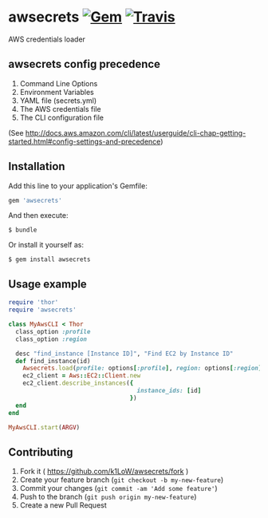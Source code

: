 # awsecrets [![Gem](https://img.shields.io/gem/v/awsecrets.svg)](https://rubygems.org/gems/awsecrets) [![Travis](https://img.shields.io/travis/k1LoW/awsecrets.svg)](https://travis-ci.org/k1LoW/awsecrets)

AWS credentials loader

## awsecrets config precedence

1. Command Line Options
2. Environment Variables
3. YAML file (secrets.yml)
4. The AWS credentials file
5. The CLI configuration file

(See http://docs.aws.amazon.com/cli/latest/userguide/cli-chap-getting-started.html#config-settings-and-precedence)

## Installation

Add this line to your application's Gemfile:

```ruby
gem 'awsecrets'
```

And then execute:

    $ bundle

Or install it yourself as:

    $ gem install awsecrets

## Usage example

```ruby
require 'thor'
require 'awsecrets'

class MyAwsCLI < Thor
  class_option :profile
  class_option :region

  desc "find_instance [Instance ID]", "Find EC2 by Instance ID"
  def find_instance(id)
    Awsecrets.load(profile: options[:profile], region: options[:region])
    ec2_client = Aws::EC2::Client.new
    ec2_client.describe_instances({
                                    instance_ids: [id]
                                  })
  end
end

MyAwsCLI.start(ARGV)
```

## Contributing

1. Fork it ( https://github.com/k1LoW/awsecrets/fork )
2. Create your feature branch (`git checkout -b my-new-feature`)
3. Commit your changes (`git commit -am 'Add some feature'`)
4. Push to the branch (`git push origin my-new-feature`)
5. Create a new Pull Request

